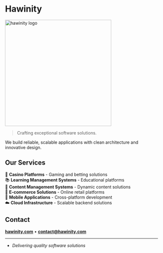 # Hawinity

<p align="">
  <img src="https://p13yp7vd7d.ufs.sh/f/4fipKPX8cJO6Bb6Q59IhTQ4yoIiGOfaWV92Kv163un0jCtrb" width="350" alt="hawinity logo">
</p>

> Crafting exceptional software solutions.

We build reliable, scalable applications with clean architecture and innovative design.

## Our Services

🎰 **Casino Platforms** - Gaming and betting solutions  
📚 **Learning Management Systems** - Educational platforms  
📝 **Content Management Systems** - Dynamic content solutions  
🛒 **E-commerce Solutions** - Online retail platforms  
📱 **Mobile Applications** - Cross-platform development  
☁️ **Cloud Infrastructure** - Scalable backend solutions  

## Contact

**[hawinity.com](https://hawinity.com/)** • **contact@hawinity.com**

---

- *Delivering quality software solutions*


